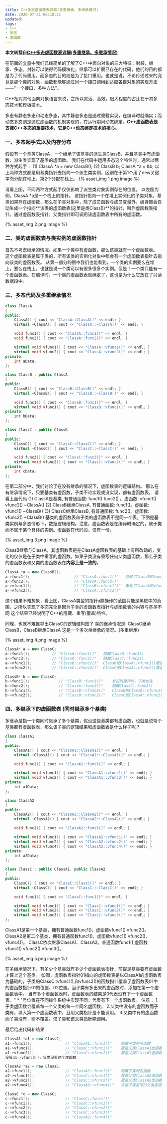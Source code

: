 ```yaml
---
title: C++多态虚函数表详解(多重继承、多继承情况)
date: 2020-07-21 00:18:51
updated:
tags:
- C++
- 多态
- 虚函数
---
```


**本文转载自[C++多态虚函数表详解(多重继承、多继承情况)](https://blog.csdn.net/qq_36359022/article/details/81870219)**

在前面的[文章](https://raoxuntian.github.io/2020/07/20/learnCpp-Polymorphism/)中我们已经简单的了解了C++中面向对象的三大特征：封装、继承、多态。封装可以使得代码模块化，继承可以扩展已存在的代码，他们的目的都是为了代码重用。而多态的目的则是为了接口重用。也就是说，不论传递过来的究竟是那个类的对象，函数都能够通过同一个接口调用到适应各自对象的实现方法——“一个接口，多种方法”。

C++相对其他面向对象语言来说，之所以灵活、高效。很大程度的占比在于其多态技术和模板技术。

多态有静态多态和动态多态，其中静态多态是通过重载实现，在编译时就确实；而动态多态则是通过虚函数的机制实现的，在运行期间动态绑定。**C++虚函数表是支撑C++多态的重要技术，它是C++动态绑定技术的核心。**

<!--more-->

### 一、多态起手式以及内存分布

假设有一个基类ClassA，一个继承了该基类的派生类ClassB，并且基类中有虚函数，派生类实现了基类的虚函数。
我们在代码中运用多态这个特性时，通常以两种方式起手：
(1) ClassA *a = new ClassB();
(2) ClassB b; ClassA *a = &b;
以上两种方式都是用基类指针去指向一个派生类实例，区别在于第1个用了new关键字而分配在堆上，第2个分配在栈上。
{% asset_img 1.png  image %}

请看上图，不同两种方式起手仅仅影响了派生类对象实例存在的位置。
以左图为例，ClassA *a是一个栈上的指针。
该指针指向一个在堆上实例化的子类对象。基类如果存在虚函数，那么在子类对象中，除了成员函数与成员变量外，编译器会自动生成一个指向**该类的虚函数表(这里是类ClassB)**的指针，叫作虚函数表指针。通过虚函数表指针，父类指针即可调用该虚函数表中所有的虚函数。

{% asset_img 2.png  image %}

### 二、类的虚函数表与类实例的虚函数指针

首先不考虑继承的情况。如果一个类中有虚函数，那么该类就有一个虚函数表。
这个虚函数表是属于类的，所有该类的实例化对象中都会有一个虚函数表指针去指向该类的虚函数表。
从第一部分的图中我们也能看到，一个类的实例要么在堆上，要么在栈上。也就是说一个类可以有很多很多个实例。但是！一个类只能有一个虚函数表。在编译时，一个类的虚函数表就确定了，这也是为什么它放在了只读数据段中。

### 三、多态代码及多重继承情况

```cpp
class ClassA
{
public:
	ClassA() { cout << "ClassA::ClassA()" << endl; }
	virtual ~ClassA() { cout << "ClassA::~ClassA()" << endl; }

	void func1() { cout << "ClassA::func1()" << endl; }
	void func2() { cout << "ClassA::func2()" << endl; }

	virtual void vfunc1() { cout << "ClassA::vfunc1()" << endl; }
	virtual void vfunc2() { cout << "ClassA::vfunc2()" << endl; }
private:
	int aData;
};

class ClassB : public ClassA
{
public:
	ClassB() { cout << "ClassB::ClassB()" << endl; }
	virtual ~ClassB() { cout << "ClassB::~ClassB()" << endl; }

	void func1() { cout << "ClassB::func1()" << endl; }
	virtual void vfunc1() { cout << "ClassB::vfunc1()" << endl; }
private:
	int bData;
};

class ClassC : public ClassB
{
public:
	ClassC() { cout << "ClassC::ClassC()" << endl; }
	virtual ~ClassC() { cout << "ClassC::~ClassC()" << endl; }

	void func2() { cout << "ClassC::func2()" << endl; }
	virtual void vfunc2() { cout << "ClassC::vfunc2()" << endl; }
private:
	int cData;
};

```

在第二部分中，我们讨论了在没有继承的情况下，虚函数表的逻辑结构。
那么在有继承情况下，只要基类有虚函数，子类不论实现或没实现，都有虚函数表。
请看上面代码
(1) ClassA是基类, 有普通函数: func1() func2() 。虚函数: vfunc1() vfunc2() ~ClassA()
(2) ClassB继承ClassA, 有普通函数: func1()。虚函数: vfunc1() ~ClassB()
(3) ClassC继承ClassB, 有普通函数: func2()。虚函数: vfunc2() ~ClassB()
基类的虚函数表和子类的虚函数表不是同一个表。下图是基类实例与多态情形下，数据逻辑结构。注意，虚函数表是在编译时确定的，属于类而不属于某个具体的实例。虚函数在代码段，仅有一份。

{% asset_img 3.png  image %}

ClassB继承与ClassA，其虚函数表是在ClassA虚函数表的基础上有所改动的，变化的仅仅是在子类中重写的虚函数。如果子类没有重写任何父类虚函数，那么子类的虚函数表和父类的虚函数表在**内容上是一致的**。

```cpp
ClassA *a = new ClassB();
a->func1();                    // "ClassA::func1()"   隐藏了ClassB的func1()
a->func2();                    // "ClassA::func2()"
a->vfunc1();                   // "ClassB::vfunc1()"  重写了ClassA的vfunc1()
a->vfunc2();                   // "ClassA::vfunc2()"

```

这个结果不难想象，看上图，ClassA类型的指针a能操作的范围只能是黑框中的范围，之所以实现了多态完全是因为子类的虚函数表指针与虚函数表的内容与基类不同
这个结果已经说明了C++的隐藏、重写(覆盖)特性。

同理，也就不难推导出ClassC的逻辑结构图了
类的继承情况是: ClassC继承ClassB，ClassB继承ClassA
这是一个多次单继承的情况。(多重继承)

{% asset_img 4.png  image %}

```cpp
ClassA* a = new ClassC;
a->func1();          // "ClassA::func1()"   隐藏ClassB::func1()               
a->func2();          // "ClassA::func2()"	隐藏ClassC::func2()
a->vfunc1();	     // "ClassB::vfunc1()"	ClassB把ClassA::vfunc1()覆盖了
a->vfunc2();	     // "ClassC::vfunc2()"	ClassC把ClassA::vfunc2()覆盖了

ClassB* b = new ClassC;
b->func1();				// "ClassB::func1()"	有权限操作时，子类优先
b->func2();				// "ClassA::func2()"	隐藏ClassC::func2()
b->vfunc1();			// "ClassB::vfunc1()"	ClassB把ClassA::vfunc1()覆盖了
b->vfunc2();			// "ClassB::vfunc2()"	ClassC把ClassA::vfunc2()覆盖了

```

### 四、多继承下的虚函数表 (同时继承多个基类)

多继承是指一个类同时继承了多个基类，假设这些基类都有虚函数，也就是说每个基类都有虚函数表，那么该子类的逻辑结果和虚函数表是什么样子呢？

```cpp
class ClassA1
{
public:
	ClassA1() { cout << "ClassA1::ClassA1()" << endl; }
	virtual ~ClassA1() { cout << "ClassA1::~ClassA1()" << endl; }

	void func1() { cout << "ClassA1::func1()" << endl; }

	virtual void vfunc1() { cout << "ClassA1::vfunc1()" << endl; }
	virtual void vfunc2() { cout << "ClassA1::vfunc2()" << endl; }
private:
	int a1Data;
};

class ClassA2
{
public:
	ClassA2() { cout << "ClassA2::ClassA2()" << endl; }
	virtual ~ClassA2() { cout << "ClassA2::~ClassA2()" << endl; }

	void func1() { cout << "ClassA2::func1()" << endl; }

	virtual void vfunc1() { cout << "ClassA2::vfunc1()" << endl; }
	virtual void vfunc2() { cout << "ClassA2::vfunc2()" << endl; }
	virtual void vfunc4() { cout << "ClassA2::vfunc4()" << endl; }
private:
	int a2Data;
};

class ClassC : public ClassA1, public ClassA2
{
public:
	ClassC() { cout << "ClassC::ClassC()" << endl; }
	virtual ~ClassC() { cout << "ClassC::~ClassC()" << endl; }

	void func1() { cout << "ClassC::func1()" << endl; }

	virtual void vfunc1() { cout << "ClassC::vfunc1()" << endl; }
	virtual void vfunc2() { cout << "ClassC::vfunc2()" << endl; }
	virtual void vfunc3() { cout << "ClassC::vfunc3()" << endl; }
};

```

ClassA1是第一个基类，拥有普通函数func1()，虚函数vfunc1() vfunc2()。
ClassA2是第二个基类，拥有普通函数func1()，虚函数vfunc1() vfunc2()，vfunc4()。
ClassC依次继承ClassA1、ClassA2。普通函数func1(),虚函数vfunc1() vfunc2() vfunc3()。

{% asset_img 5.png  image %}

在多继承情况下，有多少个基类就有多少个虚函数表指针，前提是基类要有虚函数才算上这个基类。
如图，虚函数表指针01指向的虚函数表是以ClassA1的虚函数表为基础的，子类的ClassC::vfunc1(),和vfunc2()的函数指针覆盖了虚函数表01中的虚函数指针01的位置、02位置。当子类有多出来的虚函数时，添加在第一个虚函数表中。
当有多个虚函数表时，虚函数表的结果是0代表没有下一个虚函数表。" * "号位置在不同操作系统中实现不同，代表有下一个虚函数表。
注意：
1.子类虚函数会覆盖每一个父类的每一个同名虚函数。
2.父类中没有的虚函数而子类有，填入第一个虚函数表中，且用父类指针是不能调用。
3.父类中有的虚函数而子类没有，则不覆盖。仅子类和该父类指针能调用。

最后给出代码和结果

```cpp
ClassA1 *a1 = new ClassC;
a1->func1();               // "ClassA1::func1()"    隐藏子类同名函数
a1->vfunc1();              // "ClassC::vfunc1()"    覆盖父类ClassA1虚函数
a1->vfunc2();              // "ClassC::vfunc2()"    覆盖父类ClassA1虚函数
没有a1->vfunc3()，父类没有这个虚函数

ClassA2 *a2 = new ClassC;
a2->func1();               // "ClassA2::func1()"    隐藏子类同名函数
a2->vfunc1();              // "ClassC::vfunc1()"    覆盖父类ClassA2虚函数
a2->vfunc2();              // "ClassC::vfunc2()"    覆盖父类ClassA2虚函数
a2->vfunc4();              // "ClassA2::vfunc4()"   未被子类重写的父类虚函数

ClassC *c = new ClassC;
c->func1();                // "ClassC::func1()"
c->vfunc1();               // "ClassC::vfunc1()"
c->vfunc2();               // "ClassC::vfunc2()"
c->vfunc3();               // "ClassC::vfunc3()"
c->vfunc4();               // "ClassA2::func4()"
```
